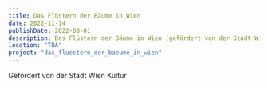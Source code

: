 ```yaml
---
title: Das Flüstern der Bäume in Wien
date: 2022-11-14
publishDate: 2022-08-01
description: Das Flüstern der Bäume in Wien (gefördert von der Stadt Wien Kultur)
location: "TBA" 
project: "das_fluestern_der_baeume_in_wien"
---
```

Gefördert von der Stadt Wien Kultur

